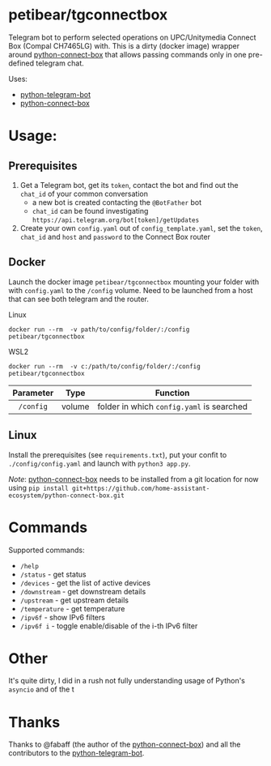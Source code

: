 # petibear/tgconnectbox

Telegram bot to perform selected operations on UPC/Unitymedia Connect Box (Compal CH7465LG) with.
This is a dirty (docker image) wrapper around [python-connect-box](https://github.com/home-assistant-ecosystem/python-connect-box) that allows passing commands only in one pre-defined telegram chat.

Uses:
* [python-telegram-bot](https://github.com/python-telegram-bot/python-telegram-bot)
* [python-connect-box](https://github.com/home-assistant-ecosystem/python-connect-box)

# Usage:

## Prerequisites

1. Get a Telegram bot, get its `token`, contact the bot and find out the `chat_id` of your common conversation
    * a new bot is created contacting the `@BotFather` bot
    * `chat_id` can be found investigating `https://api.telegram.org/bot[token]/getUpdates`
2. Create your own `config.yaml` out of `config_template.yaml`, set the `token`, `chat_id` and `host` and `password` to the Connect Box router


## Docker

Launch the docker image `petibear/tgconnectbox` mounting your folder with with `config.yaml` to the `/config` volume. Need to be launched from a host that can see both telegram and the router.

Linux
```shell
docker run --rm  -v path/to/config/folder/:/config petibear/tgconnectbox
```

WSL2
```shell
docker run --rm  -v c:/path/to/config/folder/:/config petibear/tgconnectbox
```

| Parameter | Type | Function |
| :----: | --- | --- |
| `/config` | volume | folder in which `config.yaml` is searched|

## Linux
Install the prerequisites (see `requirements.txt`), put your confit to `./config/config.yaml` and launch with `python3 app.py`.

_Note_: [python-connect-box](https://github.com/home-assistant-ecosystem/python-connect-box) needs to be installed from a git location for now using `pip install git+https://github.com/home-assistant-ecosystem/python-connect-box.git`

# Commands
Supported commands:

* `/help`
* `/status` - get status
* `/devices` - get the list of active devices
* `/downstream` - get downstream details
* `/upstream` - get upstream details
* `/temperature` - get temperature
* `/ipv6f` - show IPv6 filters
* `/ipv6f i` - toggle enable/disable of the i-th IPv6 filter

# Other
It's quite dirty, I did in a rush not fully understanding usage of Python's `asyncio` and of the t

# Thanks
Thanks to @fabaff (the author of the [python-connect-box](https://github.com/home-assistant-ecosystem/python-connect-box)) and all the contributors to the [python-telegram-bot](https://github.com/python-telegram-bot/python-telegram-bot).